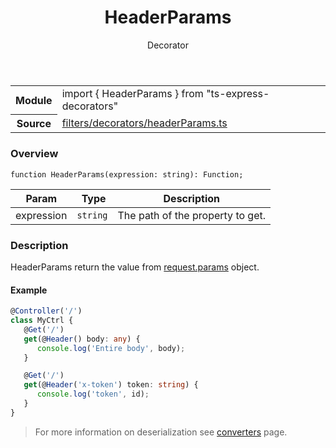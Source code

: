 <header class="symbol-info-header">    <h1 id="headerparams">HeaderParams</h1>    <label class="symbol-info-type-label decorator">Decorator</label>      </header>
<section class="symbol-info">      <table class="is-full-width">        <tbody>        <tr>          <th>Module</th>          <td>            <div class="lang-typescript">                <span class="token keyword">import</span> { HeaderParams }                 <span class="token keyword">from</span>                 <span class="token string">"ts-express-decorators"</span>                            </div>          </td>        </tr>        <tr>          <th>Source</th>          <td>            <a href="https://romakita.github.io/ts-express-decorators/#//blob/v2.7.0/src/filters/decorators/headerParams.ts#L0-L0">                filters/decorators/headerParams.ts            </a>        </td>        </tr>                </tbody>      </table>    </section>

### Overview

<pre><code class="typescript-lang">function <span class="token function">HeaderParams</span><span class="token punctuation">(</span>expression<span class="token punctuation">:</span> <span class="token keyword">string</span><span class="token punctuation">)</span><span class="token punctuation">:</span> Function<span class="token punctuation">;</span></code></pre>

Param | Type | Description
---|---|---
expression| <code>string</code> |The path of the property to get.


### Description

HeaderParams return the value from [request.params](http://expressjs.com/en/4x/api.html#req.params) object.

#### Example

```typescript
@Controller('/')
class MyCtrl {
   @Get('/')
   get(@Header() body: any) {
      console.log('Entire body', body);
   }

   @Get('/')
   get(@Header('x-token') token: string) {
      console.log('token', id);
   }
}
```
> For more information on deserialization see [converters](docs/converters.md) page.
